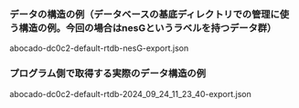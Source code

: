 ### データの構造の例（データベースの基底ディレクトリでの管理に使う構造の例。今回の場合はnesGというラベルを持つデータ群）

abocado-dc0c2-default-rtdb-nesG-export.json


### プログラム側で取得する実際のデータ構造の例

abocado-dc0c2-default-rtdb-2024_09_24_11_23_40-export.json
